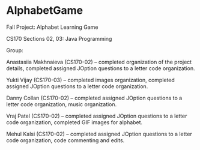 # AlphabetGame
Fall Project: Alphabet Learning Game

CS170 Sections 02, 03: Java Programming 

Group:

Anastasiia Makhnaieva (CS170-02) – completed organization of the project details, completed assigned JOption questions to a letter code organization. 

Yukti Vijay (CS170-03) – completed images organization, completed assigned JOption questions to a letter code organization.

Danny Collan (CS170-02) – completed assigned JOption questions to a letter code organization, music organization.

Vraj Patel (CS170-02) – completed assigned JOption questions to a letter code organization, completed GIF images for alphabet.

Mehul Kalsi (CS170-02) – completed assigned JOption questions to a letter code organization, code commenting and edits.
